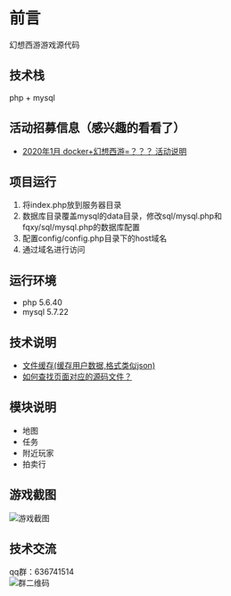 # 前言
幻想西游游戏源代码

## 技术栈
php + mysql

## 活动招募信息（感兴趣的看看了）
- [2020年1月 docker+幻想西游=？？？ 活动说明](shuoming/docker活动.txt)

## 项目运行
1. 将index.php放到服务器目录
1. 数据库目录覆盖mysql的data目录，修改sql/mysql.php和fqxy/sql/mysql.php的数据库配置
1. 配置config/config.php目录下的host域名
1. 通过域名进行访问

## 运行环境
- php 5.6.40
- mysql 5.7.22

## 技术说明
- [文件缓存(缓存用户数据,格式类似json)](shuoming/ini.txt)
- [如何查找页面对应的源码文件？](shuoming/如何查找页面在代码中的位置.txt)

## 模块说明
- 地图
- 任务
- 附近玩家
- 拍卖行

## 游戏截图
![游戏截图](images/xiyou-home.jpg)

## 技术交流
qq群：636741514  
![群二维码](images/qqqun.jpg)